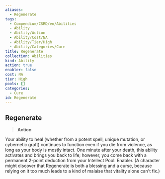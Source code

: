 ```yaml
---
aliases:
  - Regenerate
tags:
  - Compendium/CSRD/en/Abilities
  - Ability
  - Ability/Action
  - Ability/Cost/NA
  - Ability/Tier/High
  - Ability/Categories/Cure
title: Regenerate
collection: Abilities
kind: Ability
action: true
enabler: false
cost: NA
tier: High
pools: []
categories:
  - Cure
id: Regenerate
---
```

## Regenerate  
  
>**Action**
  
  
  
Your ability to heal (whether from a potent spell, unique mutation, or cybernetic graft) continues to function even if you die from violence, as long as your body is mostly intact. One minute after your death, this ability activates and brings you back to life; however, you come back with a permanent 2-point deduction from your Intellect Pool. Enabler. (A character might discover that Regenerate is both a blessing and a curse, because relying on it too much leads to a kind of malaise that vitality alone can't fix.)
